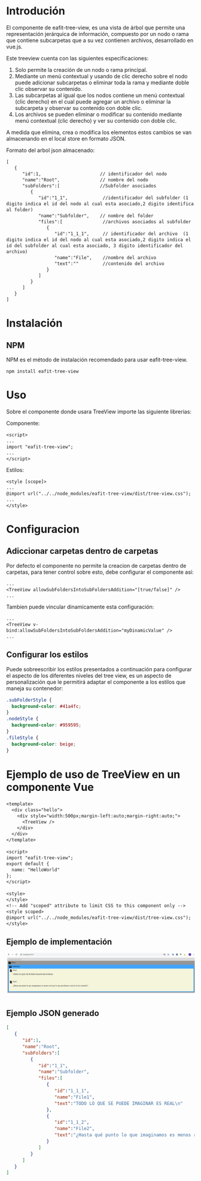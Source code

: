 # Introdución

El componente de eafit-tree-view, es una vista de árbol que permite una representación jerárquica de información, compuesto por un nodo o rama que contiene subcarpetas que a su vez contienen archivos, desarrollado en vue.js.

Este treeview cuenta con las siguientes especificaciones: 

1. Solo permite la creación de un nodo o rama principal.
2. Mediante un menú contextual y usando de clic derecho sobre el nodo puede adicionar subcarpetas o eliminar toda la rama y mediante doble clic observar su contenido.
3. Las subcarpetas al igual que los nodos contiene un menú contextual (clic derecho) en el cual puede agregar un archivo o eliminar la subcarpeta y observar su contenido con doble clic.
4. Los archivos se pueden eliminar o modificar su contenido mediante menú contextual (clic derecho) y ver su contenido con doble clic.

A medida que elimina, crea o modifica los elementos estos cambios se van almacenando en el local store en formato JSON.


Formato del arbol json almacenado:
```vue
[
   {
      "id":1,                      // identificador del nodo
      "name":"Root",               // nombre del nodo
      "subFolders":[               //Subfolder asociados 
         {
            "id":"1_1",             //identificador del subfolder (1 digito indica el id del nodo al cual esta asociado,2 digito identifica al folder)   
            "name":"Subfolder",    // nombre del folder 
            "files":[               //archivos asociados al subfolder
               {
                  "id":"1_1_1",     // identificador del archivo  (1 digito indica el id del nodo al cual esta asociado,2 digito indica el id del subfolder al cual esta asociado, 3 digito identificador del archivo)
                  "name":"File",    //nombre del archivo 
                  "text":""         //contenido del archivo 
               }
            ]
         }
      ]
   }
]
```
# Instalación

## NPM
NPM es el método de instalación recomendado para usar eafit-tree-view.

```console
npm install eafit-tree-view
```
# Uso

Sobre el componente donde usara TreeView importe las siguiente librerias:

Componente:
```vue
<script>
...
import "eafit-tree-view";
...
</script>
```
Estilos:
```vue
<style [scope]>
...
@import url("../../node_modules/eafit-tree-view/dist/tree-view.css");
...
</style>
```
# Configuracion

## Adiccionar carpetas dentro de carpetas

Por defecto el componente no permite la creacion de carpetas dentro de carpetas, para tener control sobre esto, debe configurar el componente así:

```vue
...
<TreeView allowSubFoldersIntoSubFoldersAddition="[true/false]" />
...
```

Tambien puede vincular dinamicamente esta configuración:

```vue
...
<TreeView v-bind:allowSubFoldersIntoSubFoldersAddition="myDinamicValue" />
...
```

## Configurar los estilos

Puede sobreescribir los estilos presentados a continuación para configurar el aspecto de los diferentes niveles del tree view, es un aspecto de personalización que le permitirá adaptar el componente a los estilos que maneja su contenedor: 

```css
.subFolderStyle {
  background-color: #41a4fc;
}
.nodeStyle {
  background-color: #959595;
}
.fileStyle {
  background-color: beige;
}
```

# Ejemplo de uso de TreeView en un componente Vue
```vue
<template>
  <div class="hello">
    <div style="width:500px;margin-left:auto;margin-right:auto;">
      <TreeView />
    </div>
  </div>
</template>

<script>
import "eafit-tree-view";
export default {
  name: "HelloWorld"
};
</script>

<style>
</style>
<!-- Add "scoped" attribute to limit CSS to this component only -->
<style scoped>
@import url("../../node_modules/eafit-tree-view/dist/tree-view.css");
</style>
```
## Ejemplo de implementación

![Alt text](https://github.com/Pharsat/vue-eafit-treeview/blob/master/ejemplo.PNG)

## Ejemplo JSON generado
```json
[
   {
      "id":1,
      "name":"Root",
      "subFolders":[
         {
            "id":"1_1",
            "name":"Subfolder",
            "files":[
               {
                  "id":"1_1_1",
                  "name":"File1",
                  "text":"TODO LO QUE SE PUEDE IMAGINAR ES REAL\n"
               },
               {
                  "id":"1_1_2",
                  "name":"File2",
                  "text":"¿Hasta qué punto lo que imaginamos es menos real que lo que percibimos a través de los sentidos?\n"
               }
            ]
         }
      ]
   }
]
```
